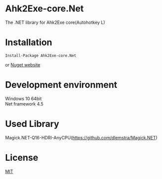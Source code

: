 # Ahk2Exe-core.Net

The .NET library for Ahk2Exe core(Autohotkey L)

# Installation

```
Install-Package Ahk2Exe-core.Net
```

or [Nuget website](https://www.nuget.org/packages/Ahk2Exe-core.Net/1.0.0)

# Development environment

Windows 10 64bit <br>
Net framework 4.5 <br>

# Used Library

Magick.NET-Q16-HDRI-AnyCPU(https://github.com/dlemstra/Magick.NET)

# License

[MIT](./LICENSE)
